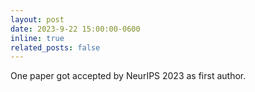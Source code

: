 ```yaml
---
layout: post
date: 2023-9-22 15:00:00-0600
inline: true
related_posts: false
---
```


One paper got accepted by NeurIPS 2023 as first author.

